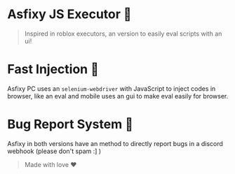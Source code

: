 # Asfixy JS Executor 🧪

> Inspired in roblox executors, an version to easily eval scripts with an ui!

# Fast Injection 💉
Asfixy PC uses an `selenium-webdriver` with JavaScript to inject codes in browser, like an eval and mobile uses an gui to make eval easily for browser.

# Bug Report System 🐛 
Asfixy in both versions have an method to directly report bugs in a discord webhook (please don't spam :] )

> Made with love ❤️
